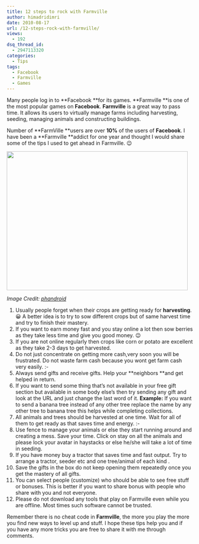 ```yaml
---
title: 12 steps to rock with Farmville
author: himadridimri
date: 2010-08-17
url: /12-steps-rock-with-farmville/
views:
  - 192
dsq_thread_id:
  - 2947113320
categories:
  - Tips
tags:
  - Facebook
  - Farmville
  - Games
---
```

Many people log in to **Facebook **for its games. **Farmville **is one of the most popular games on **Facebook**. **Farmville** is a great way to pass time. It allows its users to virtually manage farms including harvesting, seeding, managing animals and constructing buildings.

Number of **FarmVille **users are over **10%** of the users of **Facebook**. I have been a **Farmville **addict for one year and thought I would share some of the tips I used to get ahead in Farmville. 😉

<a href="http://fbknol.com/12-steps-rock-with-farmville/12-steps-rock-farmville/" onclick="_gaq.push(['_trackEvent', 'outbound-article', 'http://fbknol.com/12-steps-rock-with-farmville/12-steps-rock-farmville/', '']);" rel="attachment wp-att-2158"><img class="alignnone size-full  wp-image-52749" src="http://cdn.devilsworkshop.org/files/2010/08/12-steps-rock-farmville.jpg" alt="" width="490" height="375" /></a>

*Image Credit: <a href="http://phandroid.com/2010/07/06/plow-those-fields-milk-those-cows-farmville-coming-to-android-soon/" onclick="_gaq.push(['_trackEvent', 'outbound-article', 'http://phandroid.com/2010/07/06/plow-those-fields-milk-those-cows-farmville-coming-to-android-soon/', 'phandroid']);" >phandroid</a>*

  1. Usually people forget when their crops are getting ready for **harvesting**. 😀 A better idea is to try to sow different crops but of same harvest time and try to finish their mastery.
  2. If you want to earn money fast and you stay online a lot then sow berries as they take less time and give you good money. 😉
  3. If you are not online regularly then crops like corn or potato are excellent as they take 2-3 days to get harvested.
  4. Do not just concentrate on getting more cash,very soon you will be frustrated. Do not waste farm cash because you wont get farm cash very easily. <img src="http://devilsworkshop.org/wp-includes/images/smilies/simple-smile.png" alt=":-)" class="wp-smiley" style="height: 1em; max-height: 1em;" />
  5. Always send gifts and receive gifts. Help your **neighbors **and get helped in return.
  6. If you want to send some thing that&#8217;s not available in your free gift section but available in some body else&#8217;s then try sending any gift and look at the URL and just change the last word of it. **Example:** If you want to send a banana tree instead of any other tree replace the name by any other tree to banana tree this helps while completing collections.
  7. All animals and trees should be harvested at one time. Wait for all of them to get ready as that saves time and energy. <img src="http://devilsworkshop.org/wp-includes/images/smilies/simple-smile.png" alt=":-)" class="wp-smiley" style="height: 1em; max-height: 1em;" />
  8. Use fence to manage your animals or else they start running around and creating a mess. Save your time. Click on stay on all the animals and please lock your avatar in haystacks or else he/she will take a lot of time in seeding.
  9. If you have money buy a tractor that saves time and fast output. Try to arrange a tractor, seeder etc and one tree/animal of each kind .
 10. Save the gifts in the box do not keep opening them repeatedly once you get the mastery of all gifts.
 11. You can select people (customize) who should be able to see free stuff or bonuses. This is better if you want to share bonus with people who share with you and not everyone.
 12. Please do not download any tools that play on Farmville even while you are offline. Most times such software cannot be trusted.

Remember there is no cheat code in **Farmville**, the more you play the more you find new ways to level up and stuff. I hope these tips help you and if you have any more tricks you are free to share it with me through comments.
